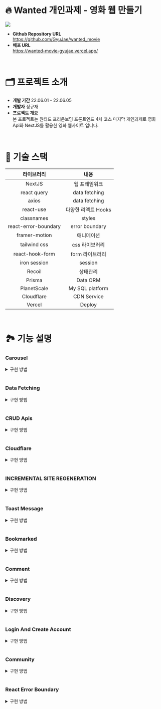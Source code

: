 # 🔥 Wanted 개인과제 - 영화 웹 만들기

<img src="https://user-images.githubusercontent.com/58322754/173046920-ff824be2-023c-4cb8-97d7-9a6e66b470ea.png">

- **Github Repository URL** <br/> https://github.com/GyuJae/wanted_movie
- **배포 URL** <br/> https://wanted-movie-gyujae.vercel.app/

<br/>

# 🗂 프로젝트 소개
- **개발 기간** 22.06.01 - 22.06.05
- **개발자** 정규재
- **프로젝트 개요** <br/>
본 프로젝트는 원티드 프리온보딩 프론트엔드 4차 코스 마지막 개인과제로 영화 Api와 NextJS를 활용한 영화 웹사이트 입니다.

<br/>

# 🔨 기술 스택

|라이브러리|내용|
|:---:|:---:|
| NextJS | 웹 프레임워크| 
| react query | data fetching| 
| axios | data fetching| 
| react-use | 다양한 리액트 Hooks| 
| classnames | styles  |
| react-error-boundary | error boundary  |
| framer-motion | 애니메이션  |
| tailwind css | css 라이브러리  |
| react-hook-form | form 라이브러리  |
| iron session | session |
| Recoil | 상태관리 |
| Prisma | Data ORM |
| PlanetScale | My SQL platform |
| Cloudflare | CDN Service |
| Vercel | Deploy |

<br/>


# 🏞 기능 설명 


### Carousel

<details>
    <summary>구현 방법</summary>


Framer motion 라이브러리를 이용하여 drag를 사용해서 옆에서 영화들을 볼 수 있도록 하였습니다.
<br />
```tsx
<AnimatePresence exitBeforeEnter>
  <motion.div
    variants={opacityVariants}
    initial='initial'
    animate='animate'
    exit='exit'
    className={styles.wrapper}
    whileTap={{ cursor: 'grabbing' }}
  >
    <motion.div
      drag='x'
      dragElastic={0.01}
      dragConstraints={{ right: 0, left: -totalWidth }}
      className={styles.container}
    >
      {children}
    </motion.div>
  </motion.div>
</AnimatePresence>
```
</details>

<br />

### Data Fetching

<details>
    <summary>구현 방법</summary>

React query를 이용하여 data fetch 했으며 service 파일과 hooks파일로 따로 나누어 간편히 데이터를 불러 올수 있도록 하였습니다.

```ts
const services = new MoviesService()

export const useMovies = (category: MovieCategory) => {
  return useQuery<IMovieResult, Error>(['movies', category], () => services.getMovies(category))
}

export const useMovie = (id: string) => {
  return useQuery<IMovieDetail, Error>(['movie', id], () => services.getMovie(id))
}

export const useMovieRecommendations = (id: string) => {
  return useQuery<IMovieResult, Error>(['movie', id, 'recommendations'], () => services.getRecommendations(id))
}

export const useMovieCredits = (id: string) => {
  return useQuery<IMovieCredits, Error>(['movie', id, 'credits'], () => services.getCredits(id))
}

export const useMovieSimilar = (id: string) => {
  return useQuery<IMovieResult, Error>(['movie', id, 'similar'], () => services.getSimilar(id))
}

export const useMovieGenres = () => {
  return useQuery<IMovieGenres, Error>(['movie', 'genres'], () => services.getGenres())
}

export const useInfiniteMovies = (category: MovieCategory) => {
  return useInfiniteQuery<IMovieResult, Error>(
    ['movies', category],
    ({ pageParam = 1 }) => services.getPageMovies({ category, pageParam }),
    {
      getNextPageParam: (lastPage: IMovieResult) => {
        if (lastPage.page < lastPage.total_pages) return lastPage.page + 1
        return undefined
      },
      refetchOnWindowFocus: false,
      refetchOnMount: true,
      refetchOnReconnect: true,
      retry: 1,
    }
  )
}

export const useInfiniteSearchMovies = (query: string) => {
  return useInfiniteQuery<IMovieResult, Error>(
    ['movies', 'search', query],
    ({ pageParam = 1 }) => services.getSearch({ query, pageParam }),
    {
      getNextPageParam: (lastPage: IMovieResult) => {
        if (lastPage.page < lastPage.total_pages) return lastPage.page + 1
        return undefined
      },
      enabled: !!query,
      refetchOnWindowFocus: false,
      refetchOnMount: true,
      refetchOnReconnect: true,
      retry: 1,
    }
  )
}

export const useSearchKeyword = (query: string) => {
  return useQuery<ISearchKeywordResult, Error>(['search', 'keyword', query], () => services.getSearchKeyword(query), {
    enabled: !!query,
  })
}
```

</details>

<br/>

### CRUD Apis

<details>
    <summary>구현 방법</summary>

NextJs 웹 프레임 워크의 기능로 백엔드 CRUD Api를만들었습니다. 데이터는 PlanetScale에 저장했으며 data ORM으로 prisma를 사용하며 사진은 Cloudflare를 이용하여 올렸습니다. 구현한 기능으로는 로그인기능, avatar 사진 올리기, bookmark 저장하기, 최근 본 기록 저장하기, 영화 Comment 달기 등을 구현했습니다.

#### Prisma & PlanetScale
```prisma


generator client {
  provider        = "prisma-client-js"
  previewFeatures = ["referentialIntegrity"]
}

datasource db {
  provider             = "mysql"
  url                  = env("DATABASE_URL")
  referentialIntegrity = "prisma"
}

model User {
  id         Int          @id @default(autoincrement())
  createdAt  DateTime     @default(now())
  updatedAt  DateTime     @updatedAt
  email      String       @unique
  username   String       @unique
  password   String
  avatar     String?
  Post       Post[]
  Bookmark   Bookmark[]
  RecentView RecentView[]
}

model Post {
  id         Int      @id @default(autoincrement())
  createdAt  DateTime @default(now())
  updatedAt  DateTime @updatedAt
  user       User     @relation(fields: [userId], references: [id], onDelete: Cascade)
  userId     Int
  text       String   @db.LongText
  mediaType  Media
  mediaId    Int
  posterPath String
  mediaTitle String
  vote       Float
}

model Bookmark {
  id          Int      @id @default(autoincrement())
  createdAt   DateTime @default(now())
  updatedAt   DateTime @updatedAt
  user        User     @relation(fields: [userId], references: [id], onDelete: Cascade)
  userId      Int
  mediaType   Media
  mediaId     Int
  posterPath  String
  title       String
  releaseDate String
  vote        Float

  @@unique([userId, mediaId])
}

model RecentView {
  id          Int      @id @default(autoincrement())
  createdAt   DateTime @default(now())
  updatedAt   DateTime @updatedAt
  user        User     @relation(fields: [userId], references: [id], onDelete: Cascade)
  userId      Int
  mediaType   Media
  mediaId     Int
  posterPath  String
  title       String
  releaseDate String
  vote        Float

  @@unique([userId, mediaId])
}

enum Media {
  movie
  tv
}

```

#### Apis

```ts
import prisma from '@libs/client'

import * as bcrypt from 'bcrypt'

import { NextApiRequest, NextApiResponse } from 'next'
import withHandler, { IResponse } from '@libs/withHandler'

async function handler(req: NextApiRequest, res: NextApiResponse<IResponse>) {
  try {
    const {
      body: { email, password, username },
    } = req
    const existEmail = await prisma.user.findUnique({
      where: {
        email,
      },
      select: {
        id: true,
      },
    })
    if (existEmail) {
      return res.json({
        ok: false,
        error: 'This email already exists.',
      })
    }
    const existUsername = await prisma.user.findUnique({
      where: {
        username,
      },
      select: {
        id: true,
      },
    })
    if (existUsername) {
      return res.json({
        ok: false,
        error: 'This username already exists.',
      })
    }

    const hashPassword = await bcrypt.hash(password, 10)
    await prisma.user.create({
      data: {
        email,
        username,
        password: hashPassword,
      },
    })
    return res.json({
      ok: true,
    })
  } catch (error) {
    return res.json({
      ok: false,
      error: error as string,
    })
  }
}

export default withHandler({ methods: ['POST'], handler, isPrivate: false })

```
</details>

<br/>

### Cloudflare

<details>
  <summary>구현 방법</summary>

<img src='https://user-images.githubusercontent.com/58322754/172020949-6b4330dd-3a72-4741-9d96-a68ed0ce90be.png' >

```tsx
const { mutate } = useMutation(['user', 'me', 'edit'], edit, {
    onSuccess: ({ ok, error }: IResponse) => {
      if (ok) {
        queryClient.refetchQueries(['user', 'me'])
        handleCloseEditForm()
      }
      if (!ok && error) setFormError(error)
    },
  })

const onSubmit: SubmitHandler<IForm> = async ({ username, avatarFile }) => {
  if (avatarFile && avatarFile.length > 0) {
    const { uploadURL } = await (await fetch('/api/files')).json()
    const form = new FormData()
    form.append('file', avatarFile[0], `${data?.user?.id}-avatar-${username}`)
    const {
      result: { id },
    } = await (
      await fetch(uploadURL, {
        method: 'POST',
        body: form,
      })
    ).json()
    mutate({ username, avatarId: id })
  } else {
    mutate({ username })
  }
}

useEffect(() => {
  if (data?.user?.username) setValue('username', data.user.username)
}, [data?.user?.username, setValue])

const [avatarPreview, setAvatarPreview] = useState<string | null>(
  data?.user?.avatar ? fileToUrl({ path: data.user.avatar, variant: 'avatar' }) : null
)
const avatar = watch('avatarFile')
useEffect(() => {
  if (avatar && avatar.length > 0) {
    const file = avatar[0]
    setAvatarPreview(URL.createObjectURL(file))
  }
}, [avatar])

```
</details>


<br/>

### INCREMENTAL SITE REGENERATION

<details>
  <summary>구현 방법</summary>

ISR을 사용하면 "전체 사이트를 다시 build할 필요 없이" 각각의 페이지별로 static-generation을 사용할 수 있습니다. ISR을 사용하면 수백만 페이지로 확장하면서 static의 이점을 유지할 수 있습니다.


```tsx
export async function getStaticProps() {
  const trendingsService = new TrendingsService()
  const movieServices = new MoviesService()
  const tvServices = new TvsService()

  const trendingDayMovies = await trendingsService.getTrendings('movie', 'day')
  const trendingWeekMovies = await trendingsService.getTrendings('movie', 'week')
  const trendingDayTV = await trendingsService.getTrendings('tv', 'day')
  const trendingWeekTV = await trendingsService.getTrendings('tv', 'week')

  const topRatedMovies = await movieServices.getMovies('top_rated')
  const popularMovies = await movieServices.getMovies('popular')
  const nowPlayingMovies = await movieServices.getMovies('now_playing')
  const upcomingMovies = await movieServices.getMovies('upcoming')

  const topRatedTVs = await tvServices.getTvs('top_rated')
  const popularTVs = await tvServices.getTvs('popular')
  const airingTodayTVs = await tvServices.getTvs('airing_today')
  const onTheAirTVs = await tvServices.getTvs('on_the_air')

  return {
    props: {
      data: {
        trendingDayMovies,
        trendingWeekMovies,
        trendingDayTV,
        trendingWeekTV,
        topRatedMovies,
        popularMovies,
        nowPlayingMovies,
        upcomingMovies,
        topRatedTVs,
        popularTVs,
        airingTodayTVs,
        onTheAirTVs,
      },
    },
    revalidate: 60 * 60 * 12,
  }
}

const Home: NextPage<IHomePage> = ({ data }) => {
  return <HomePage data={data} />
}
```
</details>


<br/>

### Toast Message

<details>
    <summary>구현 방법</summary>

<img src='https://user-images.githubusercontent.com/58322754/173058168-435220ce-7433-428f-ac22-3acb9dacc829.png'>

로그인이 되지 않은 상태에서 로그인이 필요한 기능을 사용시에 메세지가 나온다. frmaer motion를 애니메이션 효과를 주웠고, recoil를 이용하여 전역에서 사용할 수 있도록 하였다.

```tsx
<AnimatePresence>
  <motion.div
    ref={ref}
    variants={variants}
    initial='initial'
    animate='animate'
    exit='exit'
    transition={{
      type: 'tween',
    }}
    className={styles.wrapper}
  >
    <button type='button' onClick={handleCloseToastMessage} className={styles.xBtn}>
      <XIcon styleClassname={styles.xIcon} />
    </button>
    <ExclamationIcon styleClassName={styles.exclamationIcon} />
    <div className={styles.container}>
      <span className={styles.mainMessage}>Required login</span>
      <div className={styles.subMessage}>
        <span>go to the login screen?</span>
        <button type='button' onClick={handleOpenLoginForm} className={styles.yesBtn}>
          Yes
        </button>
      </div>
    </div>
  </motion.div>
</AnimatePresence>

```
</details>

<br/>

### Bookmarked

<details>
    <summary>구현 방법</summary>

<img src='https://user-images.githubusercontent.com/58322754/172021827-ab924d64-7ded-44c8-b2ee-405e52a96e4c.png'>

로그인 상태에서 가능한 기능이며 클릭하면 bookmarked로 저장할 수 있습니다.

```ts
import { IBookmarkResponse } from 'types/bookmark.d'
import prisma from '@libs/client'
import { withApiSession } from '@libs/withSession'
import withHandler from '@libs/withHandler'

import { NextApiRequest, NextApiResponse } from 'next'

async function handler(req: NextApiRequest, res: NextApiResponse<IBookmarkResponse>) {
  try {
    const {
      session: { user },
    } = req
    const currentUser = await prisma.user.findUnique({
      where: {
        id: user?.id,
      },
      select: {
        id: true,
      },
    })
    if (!currentUser) {
      return res.json({
        ok: false,
        error: 'Plz login',
      })
    }
    if (req.method === 'GET') {
      const {
        query: { page },
      } = req
      const bookmarks = await prisma.bookmark.findMany({
        where: {
          userId: currentUser.id,
        },
        skip: 25 * (+page - 1),
        take: 25,
      })
      const totalCount = await prisma.bookmark.count({
        where: {
          userId: currentUser.id,
        },
      })
      return res.json({
        ok: true,
        bookmarks,
        totalCount,
        totalPage: Math.ceil(totalCount / 25),
        page: +page,
      })
    }
    if (req.method === 'POST') {
      const {
        body: { mediaType, mediaId, posterPath, title, releaseDate, vote },
      } = req
      const existBookmark = await prisma.bookmark.findUnique({
        where: {
          userId_mediaId: {
            userId: currentUser.id,
            mediaId,
          },
        },
        select: {
          id: true,
        },
      })
      if (existBookmark) {
        return res.json({
          ok: false,
          error: 'already bookmark',
        })
      }
      await prisma.bookmark.create({
        data: {
          mediaType,
          mediaId: +mediaId,
          posterPath,
          title,
          releaseDate,
          vote: +vote,
          userId: currentUser.id,
        },
      })
      return res.json({
        ok: true,
      })
    }
    if (req.method === 'DELETE') {
      const {
        body: { mediaId },
      } = req
      const bookmark = await prisma.bookmark.findUnique({
        where: {
          userId_mediaId: {
            userId: currentUser.id,
            mediaId: +mediaId,
          },
        },
        select: {
          id: true,
          userId: true,
        },
      })
      if (!bookmark) {
        return res.json({
          ok: false,
          error: 'this bookmark does not exist',
        })
      }
      if (bookmark.userId !== currentUser.id) {
        return res.json({
          ok: false,
          error: 'No Authorization',
        })
      }
      await prisma.bookmark.delete({
        where: {
          id: bookmark.id,
        },
      })
      return res.json({
        ok: true,
      })
    }
    return res.json({
      ok: false,
      error: 'error',
    })
  } catch (error) {
    return res.json({
      ok: false,
      error: error as string,
    })
  }
}

export default withApiSession(withHandler({ methods: ['POST', 'GET', 'DELETE'], handler, isPrivate: true }))

```
</details>

<br/>

### Comment 

<details>
    <summary>구현 방법</summary>

<img src='https://user-images.githubusercontent.com/58322754/172021925-62dc1a02-cb8b-42c5-a5ba-4aedfcc01ad8.png'>
<img src='https://user-images.githubusercontent.com/58322754/172022147-e13947b6-9d73-4db3-b0c2-4f811d38c4dd.png'>

로그인 상태에서 가능한 기능이며 평점과 comment를 남길 수 있습니다.

```ts
import { IPostResponse } from 'types/post'
import prisma from '@libs/client'
import { withApiSession } from '@libs/withSession'
import withHandler from '@libs/withHandler'

import { NextApiRequest, NextApiResponse } from 'next'

async function handler(req: NextApiRequest, res: NextApiResponse<IPostResponse>) {
  try {
    const {
      session: { user },
    } = req
    const currentUser = await prisma.user.findUnique({
      where: {
        id: user?.id,
      },
      select: {
        id: true,
      },
    })
    if (!currentUser) {
      return res.json({
        ok: false,
        error: 'Plz login',
      })
    }
    if (req.method === 'GET') {
      const posts = await prisma.post.findMany({
        include: {
          user: {
            select: {
              avatar: true,
              username: true,
            },
          },
        },
        orderBy: {
          createdAt: 'desc',
        },
      })
      return res.json({
        ok: true,
        posts,
      })
    }
    if (req.method === 'POST') {
      const {
        body: { text, mediaType, mediaId, posterPath, mediaTitle, vote },
      } = req
      await prisma.post.create({
        data: {
          text,
          mediaType,
          mediaId: +mediaId,
          posterPath,
          mediaTitle,
          vote: +vote,
          userId: currentUser.id,
        },
      })
      return res.json({
        ok: true,
      })
    }
    if (req.method === 'DELETE') {
      const {
        body: { postId },
      } = req
      const post = await prisma.post.findUnique({
        where: {
          id: +postId,
        },
        select: {
          id: true,
          userId: true,
        },
      })
      if (!post) {
        return res.json({
          ok: false,
          error: 'this post does not exist',
        })
      }
      if (post.userId !== currentUser.id) {
        return res.json({
          ok: false,
          error: 'No Authorization',
        })
      }
      await prisma.post.delete({
        where: {
          id: post.id,
        },
      })
      return res.json({
        ok: true,
      })
    }
    return res.json({
      ok: false,
      error: 'error',
    })
  } catch (error) {
    return res.json({
      ok: false,
      error: error as string,
    })
  }
}

export default withApiSession(withHandler({ methods: ['POST', 'GET', 'DELETE'], handler, isPrivate: true }))
```
</details>

<br/>





### Discovery

<details>
    <summary>구현 방법</summary>

<img src='https://user-images.githubusercontent.com/58322754/172022207-ed5bfea3-a7ef-4831-b9cf-27e0c23a76fc.png'>

Media Type별 카테고리 별 장르별 로 영화를 더 볼 수 있으며 react query useInfiniteQuery를 사용하여 마지막 page까지 볼 수 있다. 그리고 framer motion 기능을 이용하여 애니메이션 효과를 주었다.

```ts
export const useInfiniteMovies = (category: MovieCategory) => {
  return useInfiniteQuery<IMovieResult, Error>(
    ['movies', category],
    ({ pageParam = 1 }) => services.getPageMovies({ category, pageParam }),
    {
      getNextPageParam: (lastPage: IMovieResult) => {
        if (lastPage.page < lastPage.total_pages) return lastPage.page + 1
        return undefined
      },
      refetchOnWindowFocus: false,
      refetchOnMount: true,
      refetchOnReconnect: true,
      retry: 1,
    }
  )
}
```
</details>

<br/>

### Login And Create Account

<details>
    <summary>구현 방법</summary>

<img src='https://user-images.githubusercontent.com/58322754/172022961-7f4f955a-4790-4fb9-bb3f-ad86ed3dab86.png'>

iron session과 nextjs apis를 이용하여 로그인 기능을 만들었습니다.

```ts
import { withIronSessionApiRoute } from 'iron-session/next'

declare module 'iron-session' {
  interface IronSessionData {
    user?: {
      id: number
    }
  }
}

const cookieOptions = {
  cookieName: 'wantedMovieSession',
  password: process.env.COOKIE_PASSWORD!,
}

export function withApiSession(fn: any) {
  return withIronSessionApiRoute(fn, cookieOptions)
}
```

```ts
import prisma from '@libs/client'
import { withApiSession } from '@libs/withSession'

import * as bcrypt from 'bcrypt'

import { NextApiRequest, NextApiResponse } from 'next'
import withHandler, { IResponse } from '@libs/withHandler'

async function handler(req: NextApiRequest, res: NextApiResponse<IResponse>) {
  try {
    const {
      body: { email, password },
    } = req
    const existEmail = await prisma.user.findUnique({
      where: {
        email,
      },
      select: {
        id: true,
        password: true,
      },
    })
    if (!existEmail) {
      return res.json({
        ok: false,
        error: 'This email does not exist',
      })
    }
    const isPasswordCheck = await bcrypt.compare(password, existEmail.password)
    if (!isPasswordCheck) {
      return {
        ok: false,
        error: 'Password not matched',
      }
    }
    req.session.user = {
      id: existEmail.id,
    }
    await req.session.save()
    return res.json({
      ok: true,
    })
  } catch (error) {
    return res.json({
      ok: false,
      error: error as string,
    })
  }
}

export default withApiSession(withHandler({ methods: ['POST'], handler, isPrivate: false }))
```
</details>

<br/>

### Community

<details>
    <summary>구현 방법</summary>

<img src='https://user-images.githubusercontent.com/58322754/173058860-9619a40b-a5df-4844-ae73-098bc64bbab0.png'>

<img src='https://user-images.githubusercontent.com/58322754/173059376-c6bc4307-a84a-4f63-a92b-fd65d7a14e08.png'>

유저들이 평가를 내린 comment들을 모아놓은 부분으로 댓글 및 좋아요 기능도 있다.

```ts
import { ICommentResponse } from 'types/comment'
import { dbNow } from '@utils/dbNow'
import prisma from '@libs/client'
import { withApiSession } from '@libs/withSession'
import withHandler from '@libs/withHandler'

import { NextApiRequest, NextApiResponse } from 'next'

async function handler(req: NextApiRequest, res: NextApiResponse<ICommentResponse>) {
  try {
    const {
      session: { user },
      query: { postId },
    } = req
    const currentUser = await prisma.user.findUnique({
      where: {
        id: user?.id,
      },
      select: {
        id: true,
      },
    })
    if (!currentUser) {
      return res.json({
        ok: false,
        error: 'Plz login',
      })
    }
    if (!postId) {
      return res.json({
        ok: false,
        error: 'post id is undefined.',
      })
    }
    const post = await prisma.post.findUnique({
      where: {
        id: +postId,
      },
      select: {
        id: true,
      },
    })
    if (!post) {
      return res.json({ ok: false, error: 'post does not exist.' })
    }
    if (req.method === 'GET') {
      const {
        query: { page },
      } = req
      const comments = await prisma.comment.findMany({
        where: {
          postId: +postId,
        },
        skip: 25 * (+page - 1),
        take: 25,
        include: {
          user: {
            select: {
              id: true,
              avatar: true,
              username: true,
            },
          },
        },
      })

      const totalCount = await prisma.comment.count({
        where: {
          postId: +postId,
        },
      })
      return res.json({
        ok: true,
        comments,
        totalCount,
        totalPage: Math.ceil(totalCount / 25),
      })
    }
    if (req.method === 'POST') {
      const {
        body: { comment },
      } = req
      await prisma.comment.create({
        data: {
          comment,
          userId: currentUser.id,
          postId: post.id,
          createdAt: dbNow(),
          updatedAt: dbNow(),
        },
      })
      return res.json({
        ok: true,
      })
    }
    if (req.method === 'DELETE') {
      const {
        body: { commentId },
      } = req
      const comment = await prisma.comment.findUnique({
        where: {
          id: +commentId,
        },
        select: {
          id: true,
          userId: true,
        },
      })
      if (!comment) {
        return res.json({
          ok: false,
          error: 'this comment is not exist',
        })
      }
      if (comment.userId !== currentUser.id) {
        return res.json({
          ok: false,
          error: 'No Authorization',
        })
      }
      await prisma.comment.delete({
        where: {
          id: comment.id,
        },
      })
      return res.json({
        ok: true,
      })
    }
    return res.json({
      ok: false,
      error: 'error',
    })
  } catch (error) {
    return res.json({
      ok: false,
      error: error as string,
    })
  }
}

export default withApiSession(withHandler({ methods: ['POST', 'GET', 'DELETE'], handler, isPrivate: true }))
s
```

</details>

<br/>

### React Error Boundary

<details>
    <summary>구현 방법</summary>

<img src='https://user-images.githubusercontent.com/58322754/172023088-f2866725-62be-4d6e-a175-a9181ffbc6b1.png'>

error 발생시 다음과 같은 화면이 나와 하위 컴포넌트 트리의 어디에서든 자바스크립트 에러를 기록하며 깨진 컴포넌트 트리 대신 폴백 UI를 보여주는 React 컴포넌트

```tsx
<QueryErrorResetBoundary>
  {({ reset }) => (
    <ErrorBoundary
      onReset={reset}
      // eslint-disable-next-line react/no-unstable-nested-components
      fallbackRender={({ resetErrorBoundary }) => <Error resetErrorBoundary={resetErrorBoundary} />}
    >
      <Component {...pageProps} />
    </ErrorBoundary>
  )}
</QueryErrorResetBoundary>
```
</details>

<br/>

